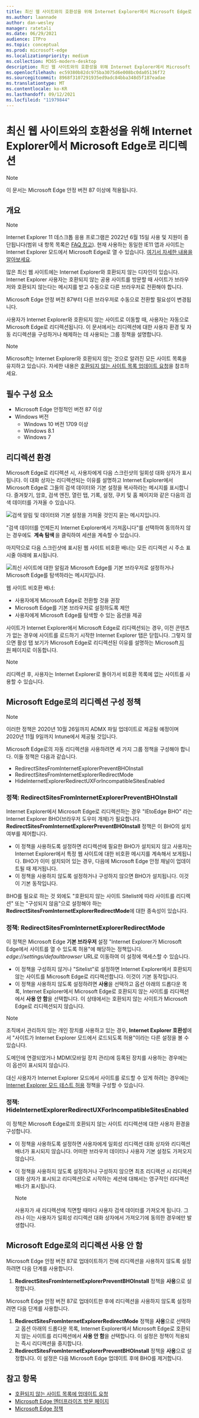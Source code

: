 ```yaml
---
title: 최신 웹 사이트와의 호환성을 위해 Internet Explorer에서 Microsoft Edge로 리디렉션
ms.author: laannade
author: dan-wesley
manager: ratetali
ms.date: 06/29/2021
audience: ITPro
ms.topic: conceptual
ms.prod: microsoft-edge
ms.localizationpriority: medium
ms.collection: M365-modern-desktop
description: 최신 웹 사이트와의 호환성을 위해 Internet Explorer에서 Microsoft Edge로 리디렉션
ms.openlocfilehash: ec59380b82dc975ba3075d6e008bc0da05136f72
ms.sourcegitcommit: 8968f3107291935ed9adc84bba348d5f187eadae
ms.translationtype: MT
ms.contentlocale: ko-KR
ms.lasthandoff: 09/12/2021
ms.locfileid: "11979844"
---
```

# <a name="redirection-from-internet-explorer-to-microsoft-edge-for-compatibility-with-modern-web-sites"></a>최신 웹 사이트와의 호환성을 위해 Internet Explorer에서 Microsoft Edge로 리디렉션

> [!NOTE]
> 이 문서는 Microsoft Edge 안정 버전 87 이상에 적용됩니다.

## <a name="overview"></a>개요

>[!Note]
> Internet Explorer 11 데스크톱 응용 프로그램은 2022년 6월 15일 사용 및 지원이 중단됩니다(범위 내 항목 목록은 [FAQ 참고](https://techcommunity.microsoft.com/t5/windows-it-pro-blog/internet-explorer-11-desktop-app-retirement-faq/ba-p/2366549)). 현재 사용하는 동일한 IE11 앱과 사이트는 Internet Explorer 모드에서 Microsoft Edge로 열 수 있습니다. [여기서 자세한 내용을 알아보세요](https://blogs.windows.com/windowsexperience/2021/05/19/the-future-of-internet-explorer-on-windows-10-is-in-microsoft-edge/).

많은 최신 웹 사이트에는 Internet Explorer와 호환되지 않는 디자인이 있습니다. Internet Explorer 사용자는 호환되지 않는 공용 사이트를 방문할 때 사이트가 브라우저와 호환되지 않는다는 메시지를 받고 수동으로 다른 브라우저로 전환해야 합니다.

Microsoft Edge 안정 버전 87부터 다른 브라우저로 수동으로 전환할 필요성이 변경됩니다.

사용자가 Internet Explorer와 호환되지 않는 사이트로 이동할 때, 사용자는 자동으로 Microsoft Edge로 리디렉션됩니다. 이 문서에서는 리디렉션에 대한 사용자 환경 및 자동 리디렉션을 구성하거나 해제하는 데 사용되는 그룹 정책을 설명합니다.

> [!NOTE]
> Microsoft는 Internet Explorer와 호환되지 않는 것으로 알려진 모든 사이트 목록을 유지하고 있습니다. 자세한 내용은 [호환되지 않는 사이트 목록 업데이트 요청](/microsoft-edge/web-platform/ie-to-microsoft-edge-redirection#request-an-update-to-the-ie-compatibility-list)을 참조하세요.

## <a name="prerequisites"></a>필수 구성 요소
- Microsoft Edge 안정적인 버전 87 이상
- Windows 버전
    - Windows 10 버전 1709 이상
    - Windows 8.1
    - Windows 7



## <a name="redirection-experience"></a>리디렉션 환경

Microsoft Edge로 리디렉션 시, 사용자에게 다음 스크린샷의 일회성 대화 상자가 표시됩니다. 이 대화 상자는 리디렉션되는 이유를 설명하고 Internet Explorer에서 Microsoft Edge로 그들의 검색 데이터와 기본 설정을 복사하라는 메시지를 표시합니다. 즐겨찾기, 암호, 검색 엔진, 열린 탭, 기록, 설정, 쿠키 및 홈 페이지와 같은 다음의 검색 데이터를 가져올 수 있습니다.

![검색 알림 및 데이터와 기본 설정을 가져올 것인지 묻는 메시지입니다.](media/edge-learnmore-neededge/neededge-dialog1.png)

"검색 데이터를 언제든지 Internet Explorer에서 가져옵니다"를 선택하여 동의하지 않는 경우에도  **계속 탐색** 을 클릭하여 세션을 계속할 수 있습니다.

마지막으로 다음 스크린샷에 표시된 웹 사이트 비호환 배너는 모든 리디렉션 시 주소 표시줄 아래에 표시됩니다.

![최신 사이트에 대한 알림과 Microsoft Edge를 기본 브라우저로 설정하거나 Microsoft Edge를 탐색하라는 메시지입니다.](media/edge-learnmore-neededge/neededge-banner.png)

웹 사이트 비호환 배너:

- 사용자에게 Microsoft Edge로 전환할 것을 권장
- Microsoft Edge를 기본 브라우저로 설정하도록 제안
- 사용자에게 Microsoft Edge를 탐색할 수 있는 옵션을 제공

사이트가 Internet Explorer에서 Microsoft Edge로 리디렉션되는 경우, 이전 콘텐츠가 없는 경우에 사이트를 로드하기 시작한 Internet Explorer 탭은 닫힙니다. 그렇지 않으면 활성 탭 보기가 Microsoft Edge로 리디렉션된 이유를 설명하는 Microsoft [지원](https://support.microsoft.com/office/the-website-you-were-trying-to-reach-doesn-t-work-with-internet-explorer-8f5fc675-cd47-414c-9535-12821ddfc554?ui=en-US&rs=en-US&ad=US) 페이지로 이동합니다.

> [!NOTE]
> 리디렉션 후, 사용자는 Internet Explorer로 돌아가서 비호환 목록에 없는 사이트를 사용할 수 있습니다.  

## <a name="policies-to-configure-redirection-to-microsoft-edge"></a>Microsoft Edge로의 리디렉션 구성 정책

> [!NOTE]
> 이러한 정책은 2020년 10월 26일까지 ADMX 파일 업데이트로 제공될 예정이며 2020년 11월 9일까지 Intune에서 제공될 것입니다.

Microsoft Edge로의 자동 리디렉션을 사용하려면 세 가지 그룹 정책을 구성해야 합니다. 이들 정책은 다음과 같습니다.

- RedirectSitesFromInternetExplorerPreventBHOInstall
- RedirectSitesFromInternetExplorerRedirectMode
- HideInternetExplorerRedirectUXForIncompatibleSitesEnabled

### <a name="policy-redirectsitesfrominternetexplorerpreventbhoinstall"></a>정책: RedirectSitesFromInternetExplorerPreventBHOInstall

Internet Explorer에서 Microsoft Edge로 리디렉션하는 경우 "IEtoEdge BHO" 라는 Internet Explorer BHO(브라우저 도우미 개체)가 필요합니다. **RedirectSitesFromInternetExplorerPreventBHOInstall** 정책은 이 BHO의 설치 여부를 제어합니다.  

- 이 정책을 사용하도록 설정하면 리디렉션에 필요한 BHO가 설치되지 않고 사용자는 Internet Explorer에서 특정 웹 사이트에 대한 비호환 메시지를 계속해서 보게됩니다. BHO가 이미 설치되어 있는 경우, 다음에 Microsoft Edge 안정 채널이 업데이트될 때 제거됩니다.
- 이 정책을 사용하지 않도록 설정하거나 구성하지 않으면 BHO가 설치됩니다. 이것이 기본 동작입니다.

BHO를 필요로 하는 것 외에도 "호환되지 않는 사이트 Sitelist에 따라 사이트를 리디렉션" 또는 "구성되지 않음"으로 설정해야 하는 **RedirectSitesFromInternetExplorerRedirectMode**에 대한 종속성이 있습니다.

### <a name="policy-redirectsitesfrominternetexplorerredirectmode"></a>정책: RedirectSitesFromInternetExplorerRedirectMode

 이 정책은 Microsoft Edge **기본 브라우저** 설정 "Internet Explorer가 Microsoft Edge에서 사이트를 열 수 있도록 허용"에 해당하는 정책입니다. *edge://settings/defaultbrowser* URL로 이동하여 이 설정에 액세스할 수 있습니다.  

- 이 정책을 구성하지 않거나 "Sitelist"로 설정하면 Internet Explorer에서 호환되지 않는 사이트를 Microsoft Edge로 리디렉션합니다. 이것이 기본 동작입니다.
- 이 정책을 사용하지 않도록 설정하려면 **사용**을 선택하고 옵션 아래의 드롭다운 목록, Internet Explorer에서 Microsoft Edge로 호환되지 않는 사이트를 리디렉션에서 **사용 안 함**을 선택합니다. 이 상태에서는 호환되지 않는 사이트가 Microsoft Edge로 리디렉션되지 않습니다.

> [!NOTE]
> 조직에서 관리하지 않는 개인 장치를 사용하고 있는 경우, **Internet Explorer 호환성**에서 "사이트가 Internet Explorer 모드에서 로드되도록 허용"이라는 다른 설정을 볼 수 있습니다.
>
>도메인에 연결되었거나 MDM(모바일 장치 관리)에 등록된 장치를 사용하는 경우에는 이 옵션이 표시되지 않습니다.
>
> 대신 사용자가 Internet Explorer 모드에서 사이트를 로드할 수 있게 하려는 경우에는 [Internet Explorer 모드 테스트 허용](./microsoft-edge-policies.md#intranetredirectbehavior) 정책을 구성할 수 있습니다.

### <a name="policy-hideinternetexplorerredirectuxforincompatiblesitesenabled"></a>정책: HideInternetExplorerRedirectUXForIncompatibleSitesEnabled

이 정책은 Microsoft Edge로의 호환되지 않는 사이트 리디렉션에 대한 사용자 환경을 구성합니다.  

- 이 정책을 사용하도록 설정하면 사용자에게 일회성 리디렉션 대화 상자와 리디렉션 배너가 표시되지 않습니다. 어떠한 브라우저 데이터나 사용자 기본 설정도 가져오지 않습니다.
- 이 정책을 사용하지 않도록 설정하거나 구성하지 않으면 최초 리디렉션 시 리디렉션 대화 상자가 표시되고 리디렉션으로 시작하는 세션에 대해서는 영구적인 리디렉션 배너가 표시됩니다.

  > [!NOTE]
  > 사용자가 새 리디렉션에 직면할 때마다 사용자 검색 데이터를 가져오게 됩니다. 그러나 이는 사용자가 일회성 리디렉션 대화 상자에서 가져오기에 동의한 경우에만 발생합니다.

## <a name="disable-redirection-to-microsoft-edge"></a>Microsoft Edge로의 리디렉션 사용 안 함

Microsoft Edge 안정 버전 87로 업데이트하기 전에 리디렉션을 사용하지 않도록 설정하려면 다음 단계를 사용합니다.

1. **RedirectSitesFromInternetExplorerPreventBHOInstall** 정책을 **사용**으로 설정합니다.

Microsoft Edge 안정 버전 87로 업데이트한 후에 리디렉션을 사용하지 않도록 설정하려면 다음 단계를 사용합니다.

1. **RedirectSitesFromInternetExplorerRedirectMode** 정책을 **사용**으로 선택하고 옵션 아래의 드롭다운 목록, Internet Explorer에서 Microsoft Edge로 호환되지 않는 사이트를 리디렉션에서 **사용 안 함**을 선택합니다. 이 설정은 정책이 적용되는 즉시 리디렉션을 중지합니다.
2. **RedirectSitesFromInternetExplorerPreventBHOInstall** 정책을 **사용**으로 설정합니다. 이 설정은 다음 Microsoft Edge 업데이트 후에 BHO를 제거합니다.

## <a name="see-also"></a>참고 항목

- [호환되지 않는 사이트 목록에 업데이트 요청](/microsoft-edge/web-platform/ie-to-microsoft-edge-redirection#request-an-update-to-the-ie-compatibility-list)
- [Microsoft Edge 엔터프라이즈 방문 페이지](https://aka.ms/EdgeEnterprise)
- [Microsoft Edge 정책](./microsoft-edge-policies.md)